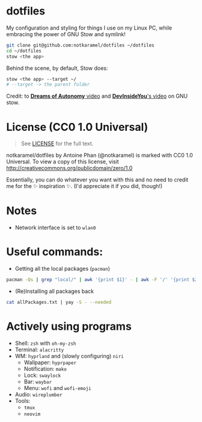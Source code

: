 # dotfiles
My configuration and styling for things I use on my Linux PC, while embracing the power of GNU Stow and symlink!

```sh
git clone git@github.com:notkaramel/dotfiles ~/dotfiles
cd ~/dotfiles
stow <the app>
```

Behind the scene, by default, Stow does:
```sh
stow <the app> --target ~/
# --target -> the parent folder
```

Credit: to [**Dreams of Autonomy** video](https://youtu.be/y6XCebnB9gs) and [**DevInsideYou**'s video](https://youtu.be/CFzEuBGPPPg) on GNU stow.

# License (CC0 1.0 Universal)
> See [LICENSE](LICENSE) for the full text.

notkaramel/dotfiles by Antoine Phan (@notkaramel) is marked with CC0 1.0 Universal. To view a copy of this license, visit http://creativecommons.org/publicdomain/zero/1.0

Essentially, you can do whatever you want with this and no need to credit me for the :sparkles: inspiration :sparkles:. (I'd appreciate it if you did, though!)

# Notes
- Network interface is set to `wlan0`

# Useful commands:
- Getting all the local packages (`pacman`)
```sh
pacman -Qs | grep "local/" | awk '{print $1}' - | awk -F '/' '{print $2}' > allPackages.txt
```
- (Re)Installing all packages back
```sh
cat allPackages.txt | yay -S - --needed
```

# Actively using programs
- Shell: `zsh` with `oh-my-zsh`
- Terminal: `alacritty`
- WM: `hyprland` and (slowly configuring) `niri`
  - Wallpaper: `hyprpaper`
  - Notification: `mako`
  - Lock: `swaylock`
  - Bar: `waybar`
  - Menu: `wofi` and `wofi-emoji`
- Audio: `wireplumber`
- Tools:
  - `tmux`
  - `neovim`

